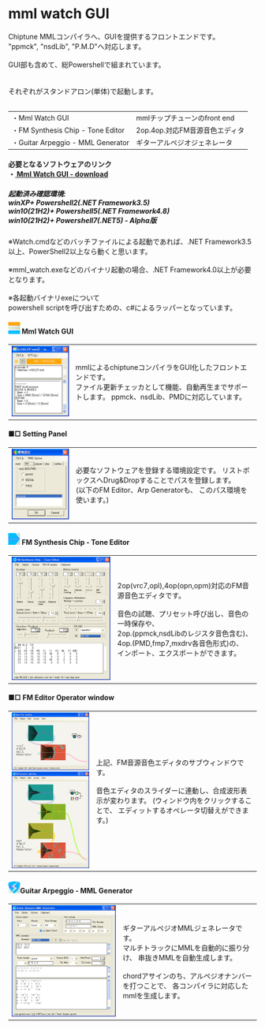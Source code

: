 <h1>mml watch GUI</h1>

Chiptune MMLコンパイラへ、GUIを提供するフロントエンドです。<br/>
"ppmck", "nsdLib", "P.M.D"へ対応します。<br/>
<br/>
GUI部も含めて、総Powershellで組まれています。<br/>
<br/>
<br/>
それぞれがスタンドアロン(単体)で起動します。<br/>
<br/>
<table><tr><td>・Mml Watch GUI</td><td>mmlチップチューンのfront end</td>
</tr><tr><td>・FM Synthesis Chip - Tone Editor</td><td>2op.4op.対応FM音源音色エディタ</td>
</tr><tr><td>・Guitar Arpeggio - MML Generator</td><td>ギターアルペジオジェネレータ</td>
</tr></table>

<h4>
必要となるソフトウェアのリンク <br/>
・<a href="https://eseakisakura.github.io/mml_watch_gui/"> Mml Watch GUI - download</a><br/>
<h4>

<h5>起動済み確認環境: <br/>
winXP+ Powershell2(.NET Framework3.5)<br/>
win10(21H2)+ Powershell5(.NET Framework4.8)<br/>
win10(21H2)+ Powershell7(.NET5) - Alpha版<br/>
</h5>

※Watch.cmdなどのバッチファイルによる起動であれば、.NET Framework3.5以上、PowerShell2以上なら動くと思います。<br/>
<br/>
※mml_watch.exeなどのバイナリ起動の場合、.NET Framework4.0以上が必要となります。<br/>
<br/>
※各起動バイナリexeについて<br/>
powershell scriptを呼び出すための、c#によるラッパーとなっています。<br/>


<h4><img src="./image/MW_icon.png" /> Mml Watch GUI</h4>

<table><tr><td>
<img src="./image/MML_wth.png" /><br/>
</td><td>
<div>
mmlによるchiptuneコンパイラをGUI化したフロントエンドです。<br/>
ファイル更新チェッカとして機能、自動再生までサポートします。
ppmck、nsdLib、PMDに対応しています。<br/>
</div></td></tr></table>

<h4>■□ Setting Panel</h4>

<table><tr><td>
<img src="./image/SETTING_w.png" /><br/>
</td><td>
<div>
必要なソフトウェアを登録する環境設定です。
リストボックスへDrug&Dropすることでパスを登録します。<br/>
(以下のFM Editor、Arp Generatorも、
このパス環境を使います。)<br/>
</div></td></tr></table>

<h4><img src="./image/FE_icon.png" /> FM Synthesis Chip - Tone Editor</h4>

<table><tr><td>
<img src="./image/FM_edt.png" /><br/>
</td><td>
<div>
2op(vrc7,opl),4op(opn,opm)対応のFM音源音色エディタです。<br/>
<br/>
音色の試聴、プリセット呼び出し、音色の一時保存や、<br/>
2op.(ppmck,nsdLibのレジスタ音色含む)、<br/>
4op.(PMD,fmp7,mxdrv各音色形式)の、<br/>
インポート、エクスポートができます。<br/>
</div></td></tr></table>

<h4>■□ FM Editor Operator window</h4>

<table><tr><td>
<img src="./image/FM_2op.png" /><br/>
<img src="./image/FM_4op.png" /><br/>
</td><td>
<div>
上記、FM音源音色エディタのサブウィンドウです。<br/>
<br/>
音色エディタのスライダーに連動し、合成波形表示が変わります。
(ウィンドウ内をクリックすることで、
エディットするオペレータ切替えができます。)<br/>
</div></td></tr></table>

<h4><img src="./image/AG_icon.png" />Guitar Arpeggio - MML Generator</h4>

<table><tr><td>
<img src="./image/GUITAR_arp.png" /><br/>
</td><td>
<div>
ギターアルペジオMMLジェネレータです。<br/>
マルチトラックにMMLを自動的に振り分け、
串抜きMMLを自動生成します。<br/>
<br/>
chordアサインのち、アルペジオナンバーを打つことで、
各コンパイラに対応したmmlを生成します。<br/>
</div></td></tr></table>
